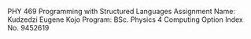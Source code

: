 PHY 469 Programming with Structured Languages Assignment
Name: Kudzedzi Eugene Kojo
Program: BSc. Physics 4 Computing Option
Index No. 9452619
